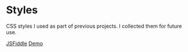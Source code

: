 # Styles
CSS styles I used as part of previous projects. I collected them for future use.

[JSFiddle](https://jsfiddle.net/elshinnaweyom/qkff1v9u/1/)
[Demo](https://omar-elshinnawey.github.io/styles)
